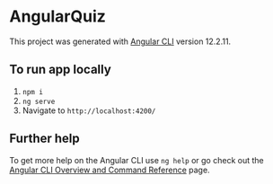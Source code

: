 # AngularQuiz

This project was generated with [Angular CLI](https://github.com/angular/angular-cli) version 12.2.11.

## To run app locally

1. `npm i`
2. `ng serve`
3. Navigate to `http://localhost:4200/`

## Further help

To get more help on the Angular CLI use `ng help` or go check out the [Angular CLI Overview and Command Reference](https://angular.io/cli) page.
